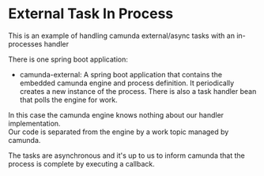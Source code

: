 # External Task In Process

This is an example of handling camunda external/async tasks with an in-processes handler

There is one spring boot application:

- camunda-external: A spring boot application that contains the embedded camunda engine and 
  process definition.  It periodically creates a new instance of the process.  There is also a
  task handler bean that polls the engine for work.
  
In this case the camunda engine knows nothing about our handler implementation.  
Our code is separated from the engine by a work topic managed by camunda.

The tasks are asynchronous and it's up to us to inform camunda that the process is complete by
executing a callback.
